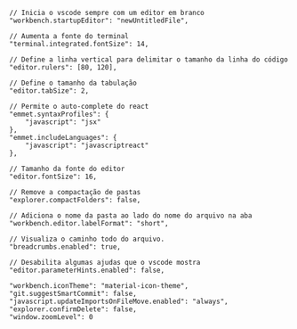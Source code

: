    // Inicia o vscode sempre com um editor em branco
    "workbench.startupEditor": "newUntitledFile",

    // Aumenta a fonte do terminal
    "terminal.integrated.fontSize": 14,

    // Define a linha vertical para delimitar o tamanho da linha do código
    "editor.rulers": [80, 120],

    // Define o tamanho da tabulação
    "editor.tabSize": 2,

    // Permite o auto-complete do react
    "emmet.syntaxProfiles": {
        "javascript": "jsx"
    },
    "emmet.includeLanguages": {
        "javascript": "javascriptreact"
    },

    // Tamanho da fonte do editor
    "editor.fontSize": 16,

    // Remove a compactação de pastas
    "explorer.compactFolders": false,

    // Adiciona o nome da pasta ao lado do nome do arquivo na aba
    "workbench.editor.labelFormat": "short",

    // Visualiza o caminho todo do arquivo.
    "breadcrumbs.enabled": true,

    // Desabilita algumas ajudas que o vscode mostra
    "editor.parameterHints.enabled": false,

    "workbench.iconTheme": "material-icon-theme",
    "git.suggestSmartCommit": false,
    "javascript.updateImportsOnFileMove.enabled": "always",
    "explorer.confirmDelete": false,
    "window.zoomLevel": 0

